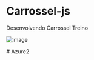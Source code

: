 # Carrossel-js
Desenvolvendo Carrossel Treino

![image](https://user-images.githubusercontent.com/83734913/217064065-fecc92b0-e442-41ca-85c4-edcbe981c37e.png)

#   A z u r e 2  
 